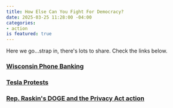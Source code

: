 ```yaml
---
title: How Else Can You Fight For Democracy?
date: 2025-03-25 11:28:00 -04:00
categories:
- action
is featured: true
---
```


Here we go...strap in, there's lots to share.  Check the links below.

### [Wisconsin Phone Banking](https://www.mobilize.us/swingbluealliance/event/751041/)

### [Tesla Protests](https://actionnetwork.org/events/teslatakedown-global-day-of-action)

### [Rep. Raskin's DOGE and the Privacy Act action](https://jamieraskin.com/doge-privacy-act-requests/)